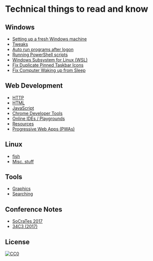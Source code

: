 # Technical things to read and know

## Windows

* [Setting up a fresh Windows machine](windows/setup.md)
* [Tweaks](windows/tweaks.md)
* [Auto run programs after logon](windows/autorun.md)
* [Running PowerShell scripts](windows/powershell.md)
* [Windows Subsystem for Linux (WSL)](windows/wsl.md)
* [Fix Duplicate Pinned Taskbar
  Icons](windows/fix-duplicate-pinned-taskbar-icons.md)
* [Fix Computer Waking up from Sleep](windows/fix-wakeups-from-sleep.md)

## Web Development

* [HTTP](webdev/http.md)
* [HTML](webdev/html.md)
* [JavaScript](webdev/javascript.md)
* [Chrome Developer Tools](webdev/chrome-dev-tools.md)
* [Online IDEs / Playgrounds](webdev/online-ides.md)
* [Resources](webdev/resources.md)
* [Progressive Web Apps (PWAs)](webdev/pwa.md)

## Linux

* [fish](linux/fish.md)
* [Misc. stuff](linux/misc.md)

## Tools

* [Graphics](tools/graphics.md)
* [Searching](tools/searching.md)

## Conference Notes

* [SoCraTes 2017](conferences/socrates17.md)
* [34C3 (2017)](conferences/34c3.md)

## License

[![CC0](https://licensebuttons.net/p/zero/1.0/80x15.png)](http://creativecommons.org/publicdomain/zero/1.0/)
